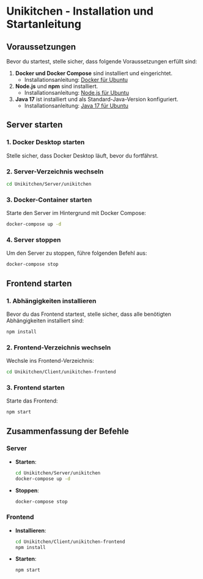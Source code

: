 # **Unikitchen - Installation und Startanleitung**

## **Voraussetzungen**
Bevor du startest, stelle sicher, dass folgende Voraussetzungen erfüllt sind:

1. **Docker und Docker Compose** sind installiert und eingerichtet.
    - Installationsanleitung: [Docker für Ubuntu](https://docs.docker.com/engine/install/ubuntu/)
2. **Node.js** und **npm** sind installiert.
    - Installationsanleitung: [Node.js für Ubuntu](https://nodejs.org/en/download/package-manager/#debian-and-ubuntu-based-linux-distributions)
3. **Java 17** ist installiert und als Standard-Java-Version konfiguriert.
    - Installationsanleitung: [Java 17 für Ubuntu](https://docs.oracle.com/en/java/javase/17/install/overview-jdk-installation.html)

## **Server starten**

### **1. Docker Desktop starten**
Stelle sicher, dass Docker Desktop läuft, bevor du fortfährst.

### **2. Server-Verzeichnis wechseln**
```bash
cd Unikitchen/Server/unikitchen
```

### **3. Docker-Container starten**
Starte den Server im Hintergrund mit Docker Compose:
```bash
docker-compose up -d
```

### **4. Server stoppen**
Um den Server zu stoppen, führe folgenden Befehl aus:
```bash
docker-compose stop
```

## **Frontend starten**

### **1. Abhängigkeiten installieren**
Bevor du das Frontend startest, stelle sicher, dass alle benötigten Abhängigkeiten installiert sind:
```bash
npm install
```

### **2. Frontend-Verzeichnis wechseln**
Wechsle ins Frontend-Verzeichnis:
```bash
cd Unikitchen/Client/unikitchen-frontend
```

### **3. Frontend starten**
Starte das Frontend:
```bash
npm start
```

## **Zusammenfassung der Befehle**

### **Server**
- **Starten**:
  ```bash
  cd Unikitchen/Server/unikitchen
  docker-compose up -d
  ```
- **Stoppen**:
  ```bash
  docker-compose stop
  ```

### **Frontend**
- **Installieren**:
  ```bash
  cd Unikitchen/Client/unikitchen-frontend
  npm install
  ```
- **Starten**:
  ```bash
  npm start
  ```


